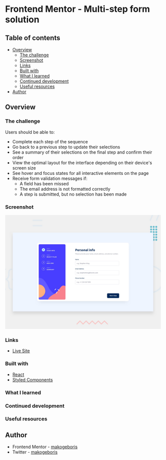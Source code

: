 # Frontend Mentor - Multi-step form solution

## Table of contents

- [Overview](#overview)
  - [The challenge](#the-challenge)
  - [Screenshot](#screenshot)
  - [Links](#links)
  - [Built with](#built-with)
  - [What I learned](#what-i-learned)
  - [Continued development](#continued-development)
  - [Useful resources](#useful-resources)
- [Author](#author)

## Overview

### The challenge

Users should be able to:

- Complete each step of the sequence
- Go back to a previous step to update their selections
- See a summary of their selections on the final step and confirm their order
- View the optimal layout for the interface depending on their device's screen size
- See hover and focus states for all interactive elements on the page
- Receive form validation messages if:
  - A field has been missed
  - The email address is not formatted correctly
  - A step is submitted, but no selection has been made

### Screenshot

![](/public/images/desktop-preview.jpg)

### Links

- [Live Site]()

### Built with

- [React](https://reactjs.org/)
- [Styled Components](https://styled-components.com/)

### What I learned

### Continued development

### Useful resources

## Author

- Frontend Mentor - [makogeboris](https://www.frontendmentor.io/profile/makogeboris)
- Twitter - [makogeboris](https://x.com/makogeboris)
